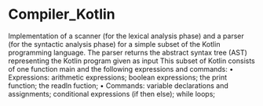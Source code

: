 # Compiler_Kotlin
Implementation of a scanner (for the lexical analysis phase) and a parser (for the syntactic analysis phase) for a simple subset of the Kotlin programming language.
The parser returns the abstract syntax tree (AST) representing the Kotlin
program given as input
This subset of Kotlin consists of one function main and the following expressions and commands:
• Expressions: arithmetic expressions; boolean expressions; the print function; the readln fuction;
• Commands: variable declarations and assignments; conditional expressions (if then else); while loops;
